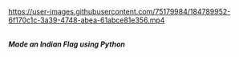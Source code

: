 https://user-images.githubusercontent.com/75179984/184789952-6f170c1c-3a39-4748-abea-61abce81e356.mp4



<br>***Made an Indian Flag using Python***
